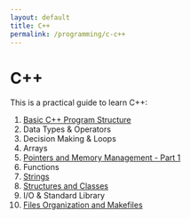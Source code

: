 ```yaml
---
layout: default
title: C++
permalink: /programming/c-c++
---
```


# C++

This is a practical guide to learn C++:

1. [Basic C++ Program Structure](/cstopics/programming/c-c++/1_basic_structure)
2. Data Types & Operators
3. Decision Making & Loops
4. Arrays
5. [Pointers and Memory Management - Part 1](https://github.com/cstopics/cstopics/blob/gh-pages/assets/notebooks/programming/c%2B%2B/05_Pointers_Memory_Management.ipynb)
6. Functions
7. [Strings](https://github.com/cstopics/cstopics/blob/gh-pages/assets/notebooks/programming/c%2B%2B/07_Strings.ipynb)
8. [Structures and Classes](https://github.com/cstopics/cstopics/blob/gh-pages/assets/notebooks/programming/c%2B%2B/08_Structures_Classes.ipynb)
9. I/O & Standard Library
10. [Files Organization and Makefiles](/cstopics/programming/c-c++/10_makefiles)
